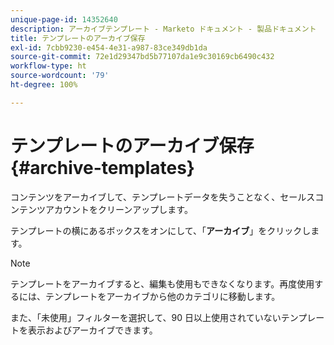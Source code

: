 ```yaml
---
unique-page-id: 14352640
description: アーカイブテンプレート - Marketo ドキュメント - 製品ドキュメント
title: テンプレートのアーカイブ保存
exl-id: 7cbb9230-e454-4e31-a987-83ce349db1da
source-git-commit: 72e1d29347bd5b77107da1e9c30169cb6490c432
workflow-type: ht
source-wordcount: '79'
ht-degree: 100%

---
```


# テンプレートのアーカイブ保存 {#archive-templates}

コンテンツをアーカイブして、テンプレートデータを失うことなく、セールスコンテンツアカウントをクリーンアップします。

テンプレートの横にあるボックスをオンにして、「**アーカイブ**」をクリックします。

>[!NOTE]
>
>テンプレートをアーカイブすると、編集も使用もできなくなります。再度使用するには、テンプレートをアーカイブから他のカテゴリに移動します。

また、「未使用」フィルターを選択して、90 日以上使用されていないテンプレートを表示およびアーカイブできます。

